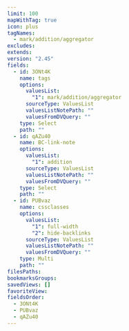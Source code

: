 ```yaml
---
limit: 100
mapWithTag: true
icon: plus
tagNames:
  - mark/addition/aggregator
excludes: 
extends: 
version: "2.45"
fields:
  - id: 3ONt4K
    name: tags
    options:
      valuesList:
        "1": mark/addition/aggregator
      sourceType: ValuesList
      valuesListNotePath: ""
      valuesFromDVQuery: ""
    type: Select
    path: ""
  - id: qAZu40
    name: BC-link-note
    options:
      valuesList:
        "1": addition
      sourceType: ValuesList
      valuesListNotePath: ""
      valuesFromDVQuery: ""
    type: Select
    path: ""
  - id: PUBvaz
    name: cssclasses
    options:
      valuesList:
        "1": full-width
        "2": hide-backlinks
      sourceType: ValuesList
      valuesListNotePath: ""
      valuesFromDVQuery: ""
    type: Multi
    path: ""
filesPaths: 
bookmarksGroups: 
savedViews: []
favoriteView: 
fieldsOrder:
  - 3ONt4K
  - PUBvaz
  - qAZu40
---
```

